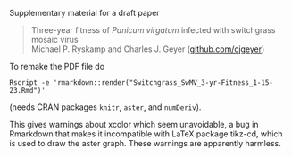 
Supplementary material for a draft paper

> Three-year fitness of *Panicum virgatum* infected with switchgrass mosaic virus  
> Michael P. Ryskamp and Charles J. Geyer ([github.com/cjgeyer](https://github.com/cjgeyer))

To remake the PDF file do

    Rscript -e 'rmarkdown::render("Switchgrass_SwMV_3-yr-Fitness_1-15-23.Rmd")'

(needs CRAN packages `knitr`, `aster`, and `numDeriv`).

This gives warnings about xcolor which seem unavoidable, a bug in Rmarkdown
that makes it incompatible with LaTeX package tikz-cd, which is used to
draw the aster graph.  These warnings are apparently harmless.
